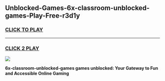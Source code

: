 
## Unblocked-Games-6x-classroom-unblocked-games-Play-Free-r3d1y
<h3>
<a href="https://premium76.site?title=6x-classroom-unblocked-games&ref=18A1">CLICK TO PLAY</a></h3>
<hr>

<h3>
<a href="https://premium76.site?title=6x-classroom-unblocked-games&ref=18A1">CLICK 2 PLAY</a>
  
</h3>

<a href="https://premium76.site?title=6x-classroom-unblocked-games&ref=18A1"><img src="https://clearcache.store/games.png"></a>


**6x-classroom-unblocked-games games unblocked: Your Gateway to Fun and Accessible Online Gaming**
